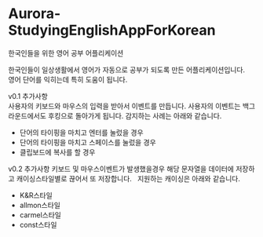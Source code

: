 # Aurora-StudyingEnglishAppForKorean
한국인들을 위한 영어 공부 어플리케이션  
  
한국인들이 일상생활에서 영어가 자동으로 공부가 되도록 만든 어플리케이션입니다.  
영어 단어를 익히는데 특히 도움이 됩니다.  

v0.1 추가사항  
사용자의 키보드와 마우스의 입력을 받아서 이벤트를 만듭니다. 사용자의 이벤트는 백그라운드에서도 후킹으로 돌아가게 됩니다. 감지하는 사례는 아래와 같습니다.  
- 단어의 타이핑을 마치고 엔터를 눌렀을 경우
- 단어의 타이핑을 마치고 스페이스를 눌렀을 경우
- 클립보드에 복사를 할 경우

v0.2 추가사항
키보드 및 마우스이벤트가 발생했을경우 해당 문자열을 데이터에 저장하고 캐이싱스타일별로 끊어서 또 저장합니다.  
지원하는 캐이싱은 아래와 같습니다.
- K&R스타일
- allmon스타일
- carmel스타일
- const스타일
